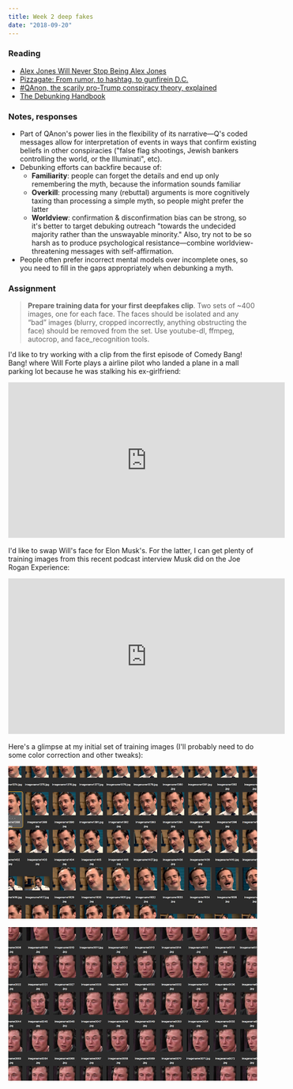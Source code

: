 ```yaml
---
title: Week 2 deep fakes
date: "2018-09-20"
---
```


### Reading

- [Alex Jones Will Never Stop Being Alex Jones](https://www.buzzfeednews.com/article/charliewarzel/alex-jones-will-never-stop-being-alex-jones#.hiq9ZabEL)
- [Pizzagate: From rumor, to hashtag, to gunfirein D.C.](https://www.washingtonpost.com/local/pizzagate-from-rumor-to-hashtag-to-gunfire-in-dc/2016/12/06/4c7def50-bbd4-11e6-94ac-3d324840106c_story.html?utm_term=.968a5cf86e4b)
- [#QAnon, the scarily pro-Trump conspiracy theory, explained](https://www.vox.com/policy-and-politics/2018/8/1/17253444/qanon-trump-conspiracy-theory-reddit)
- [The Debunking Handbook](https://skepticalscience.com/docs/Debunking_Handbook.pdf)

### Notes, responses

- Part of QAnon's power lies in the flexibility of its narrative&mdash;Q's coded messages allow for interpretation of events in ways that confirm existing beliefs in other conspiracies ("false flag shootings, Jewish bankers controlling the world, or the Illuminati", etc).
- Debunking efforts can backfire because of:
  - __Familiarity__: people can forget the details and end up only remembering the myth, because the information sounds familiar
  - __Overkill__: processing many (rebuttal) arguments is more cognitively taxing than processing a simple myth, so people might prefer the latter
  - __Worldview__: confirmation & disconfirmation bias can be strong, so it's better to target debuking outreach "towards the undecided majority rather than the unswayable minority." Also, try not to be so harsh as to produce psychological resistance&mdash;combine worldview-threatening messages with self-affirmation.
- People often prefer incorrect mental models over incomplete ones, so you need to fill in the gaps appropriately when debunking a myth.

### Assignment

> __Prepare training data for your first deepfakes clip__. Two sets of ~400 images, one for each face. The faces should be isolated and any “bad” images (blurry, cropped incorrectly, anything obstructing the face) should be removed from the set. Use youtube-dl, ffmpeg, autocrop, and face_recognition tools.

I'd like to try working with a clip from the first episode of Comedy Bang! Bang! where Will Forte plays a airline pilot who landed a plane in a mall parking lot because he was stalking his ex-girlfriend:

<iframe width="560" height="315" src="https://www.youtube-nocookie.com/embed/6NVa8eEUWVI?rel=0" frameborder="0" allow="autoplay; encrypted-media" allowfullscreen></iframe>

I'd like to swap Will's face for Elon Musk's. For the latter, I can get plenty of training images from this recent podcast interview Musk did on the Joe Rogan Experience:

<iframe width="560" height="315" src="https://www.youtube-nocookie.com/embed/ycPr5-27vSI?rel=0" frameborder="0" allow="autoplay; encrypted-media" allowfullscreen></iframe>

Here's a glimpse at my initial set of training images (I'll probably need to do some color correction and other tweaks):

![will-images](training-images-1.png)

![elon-images](training-images-2.png)
